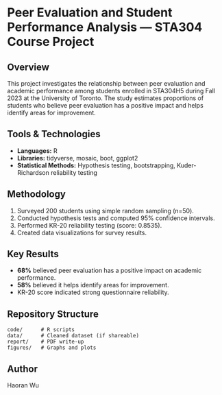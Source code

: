# Peer Evaluation and Student Performance Analysis — STA304 Course Project

## Overview
This project investigates the relationship between peer evaluation and academic performance among students enrolled in STA304H5 during Fall 2023 at the University of Toronto. The study estimates proportions of students who believe peer evaluation has a positive impact and helps identify areas for improvement.

## Tools & Technologies
- **Languages:** R
- **Libraries:** tidyverse, mosaic, boot, ggplot2
- **Statistical Methods:** Hypothesis testing, bootstrapping, Kuder-Richardson reliability testing

## Methodology
1. Surveyed 200 students using simple random sampling (n=50).
2. Conducted hypothesis tests and computed 95% confidence intervals.
3. Performed KR-20 reliability testing (score: 0.8535).
4. Created data visualizations for survey results.

## Key Results
- **68%** believed peer evaluation has a positive impact on academic performance.
- **58%** believed it helps identify areas for improvement.
- KR-20 score indicated strong questionnaire reliability.

## Repository Structure
```
code/      # R scripts
data/      # Cleaned dataset (if shareable)
report/    # PDF write-up
figures/   # Graphs and plots
```

## Author
Haoran Wu
